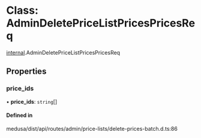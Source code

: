 # Class: AdminDeletePriceListPricesPricesReq

[internal](../modules/internal-15.md).AdminDeletePriceListPricesPricesReq

## Properties

### price\_ids

• **price\_ids**: `string`[]

#### Defined in

medusa/dist/api/routes/admin/price-lists/delete-prices-batch.d.ts:86

